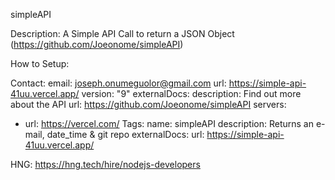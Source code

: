 simpleAPI

Description:
  A Simple API Call to return a JSON Object
  (https://github.com/Joeonome/simpleAPI)

How to Setup:

  
Contact: 
    email: joseph.onumeguolor@gmail.com
    url: https://simple-api-41uu.vercel.app/
  version: "9"
externalDocs:
  description: Find out more about the API
  url: https://github.com/Joeonome/simpleAPI
servers:
  - url: https://vercel.com/
Tags:
    name: simpleAPI
    description: Returns an e-mail, date_time & git repo
    externalDocs:
      url: https://simple-api-41uu.vercel.app/

HNG: https://hng.tech/hire/nodejs-developers
